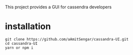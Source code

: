 This project provides a GUI for cassendra developers 
# installation
```blash
git clone https://github.com/aAmitSengar/cassandra-UI.git
cd cassandra-UI
yarn or npm i
```
